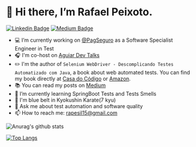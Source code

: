 # 👋 Hi there, I’m Rafael Peixoto.

[![Linkedin Badge](https://img.shields.io/badge/-LinkedIn-blue?style=flat-square&logo=Linkedin&logoColor=white&link=https://www.linkedin.com/in/rapesil/)](https://www.linkedin.com/in/rapesil/)
[![Medium Badge](https://img.shields.io/badge/-@rapesil-03a57a?style=flat-square&labelColor=000000&logo=Medium&link=https://medium.com/@rapesil)](https://medium.com/@rapesil)
- 💻 I’m currently working on [@PagSeguro](https://github.com/pagseguro/) as a Software Specialist Engineer in Test
- 🎧 I'm co-host on [Aguiar Dev Talks](https://open.spotify.com/show/4O1AS5tQc4aOGenOnaD0Zr)
- ✏️ I'm the author of `Selenium WebDriver - Descomplicando Testes Automatizado com Java`, a book about web automated tests. You can find my book directly at [Casa do Código](https://www.casadocodigo.com.br/pages/sumario-selenium-webdriver) or [Amazon](https://www.amazon.com/Selenium-WebDriver-Descomplicando-automatizados-Portuguese-ebook/dp/B07FMJXZ27).
- 📚 You can read my posts on [Medium](https://rapesil.medium.com) 
- 🌱 I’m currently learning SpringBoot Tests and Tests Smells
- 💙 I'm blue belt in Kyokushin Karate(7 kyu)
- 💬 Ask me about test automation and software quality
- 📫 How to reach me: rapesil15@gmail.com

![Anurag's github stats](https://github-readme-stats.vercel.app/api?username=rapesil)

[![Top Langs](https://github-readme-stats.vercel.app/api/top-langs/?username=rapesil)](https://github.com/anuraghazra/github-readme-stats)

<!---
rapesil/rapesil is a ✨ special ✨ repository because its `README.md` (this file) appears on your GitHub profile.
You can click the Preview link to take a look at your changes.
--->
